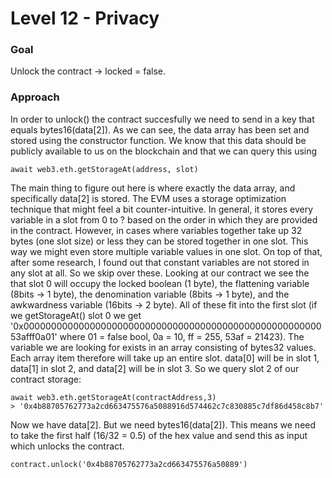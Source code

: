 # Level 12 - Privacy

### Goal
Unlock the contract -> locked = false.

### Approach
In order to unlock() the contract succesfully we need to send in a key that equals bytes16(data[2]). As we can see, the data array has been set and stored using the constructor function. We know that this data should be publicly available to us on the blockchain and that we can query this using 
```
await web3.eth.getStorageAt(address, slot)
```
The main thing to figure out here is where exactly the data array, and specifically data[2] is stored. The EVM uses a storage optimization technique that might feel a bit counter-intuitive. In general, it stores every variable in a slot from 0 to ? based on the order in which they are provided in the contract. However, in cases where variables together take up 32 bytes (one slot size) or less they can be stored together in one slot. This way we might even store multiple variable values in one slot. On top of that, after some research, I found out that constant variables are not stored in any slot at all. So we skip over these. Looking at our contract we see the that slot 0 will occupy the locked boolean (1 byte), the flattening variable (8bits -> 1 byte), the denomination variable (8bits -> 1 byte), and the awkwardness variable (16bits -> 2 byte). All of these fit into the first slot (if we getStorageAt() slot 0 we get '0x00000000000000000000000000000000000000000000000000000053afff0a01' where 01 = false bool, 0a = 10, ff = 255, 53af = 21423). The variable we are looking for exists in an array consisting of bytes32 values. Each array item therefore will take up an entire slot. data[0] will be in slot 1, data[1] in slot 2, and data[2] will be in slot 3.
So we query slot 2 of our contract storage:
```
await web3.eth.getStorageAt(contractAddress,3)
> '0x4b88705762773a2cd663475576a5088916d574462c7c830885c7df86d458c8b7'
```
Now we have data[2]. But we need bytes16(data[2]). This means we need to take the first half (16/32 = 0.5) of the hex value and send this as input which unlocks the contract.
```
contract.unlock('0x4b88705762773a2cd663475576a50889')
```